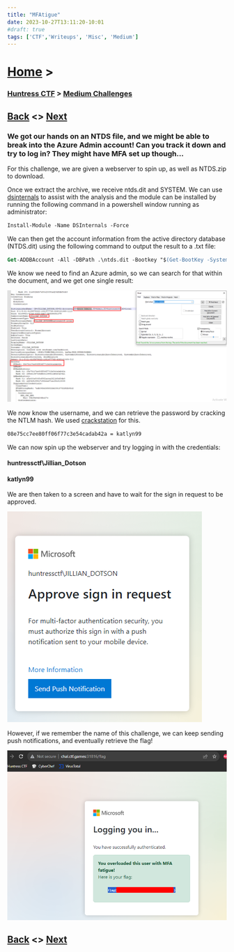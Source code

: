 ```yaml
---
title: "MFAtigue"
date: 2023-10-27T13:11:20-10:01
#draft: true
tags: ['CTF','Writeups', 'Misc', 'Medium']
---
```

 
# [Home](https://jjolley91.github.io/blog/) >

###  [Huntress CTF](https://jjolley91.github.io/blog/huntress_ctf_2023) >  [Medium Challenges](https://jjolley91.github.io/blog/huntress_ctf_2023/2.Medium/)

## [Back](https://jjolley91.github.io/blog/huntress_ctf_2023/bad_memory)  <> [Next](https://jjolley91.github.io/blog/huntress_ctf_2023/2.Medium/snake_eaterII) 

### We got our hands on an NTDS file, and we might be able to break into the Azure Admin account! Can you track it down and try to log in? They might have MFA set up though...

For this challenge, we are given a webserver to spin up, as well as NTDS.zip to download.

Once we extract the archive, we receive ntds.dit and SYSTEM. We can use [dsinternals](https://www.dsinternals.com/en/) to  assist with the analysis and the module can be installed by running the following command in a powershell window running as administrator:

```ps
Install-Module -Name DSInternals -Force
```

We can then get the account information from the active directory database (NTDS.dit) using the following command to output the result to a .txt file:

```ps
Get-ADDBAccount -All -DBPath .\ntds.dit -Bootkey "$(Get-BootKey -SystemHivePath .\SYSTEM)" > .\output.txt
```
We know we need to find an Azure admin, so we can search for that within the document, and we get one single result:

![mfatigue1](https://github.com/jjolley91/blog/blob/main/static/Huntress_CTF_2023/mfatigue1.png?raw=true)

We now know the username, and we can retrieve the password by cracking the NTLM hash. We used [crackstation](https://crackstation.net/) for this.

```txt
08e75cc7ee80ff06f77c3e54cadab42a = katlyn99
```

We can now spin up the webserver and try logging in with the credentials:

#### huntressctf\Jillian_Dotson  
#### katlyn99  


We are then taken to a screen and have to wait for the sign in request to be approved. 

![mfatigue2](https://github.com/jjolley91/blog/blob/main/static/Huntress_CTF_2023/mfatigue2.png?raw=true)

However, if we remember the name of this challenge, we can keep sending push notifications, and eventually retrieve the flag!


![mfatigue3](https://github.com/jjolley91/blog/blob/main/static/Huntress_CTF_2023/mfatigue3.png?raw=true)


## [Back](https://jjolley91.github.io/blog/huntress_ctf_2023/bad_memory)  <> [Next](https://jjolley91.github.io/blog/huntress_ctf_2023/2.Medium/snake_eaterII)